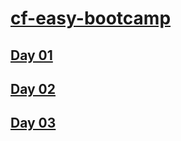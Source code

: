 # [cf-easy-bootcamp](https://codeforces.com/group/yg7WhsFsAp/contests)

## [Day 01](./Day%2001.md)

## [Day 02](./Day%2002.md)

## [Day 03](./Day%0203.md)